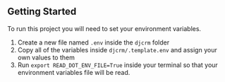 

## Getting Started

To run this project you will need to set your environment variables.

1. Create a new file named `.env` inside the `djcrm` folder
2. Copy all of the variables inside `djcrm/.template.env` and assign your own values to them
3. Run `export READ_DOT_ENV_FILE=True` inside your terminal so that your environment variables file will be read.


